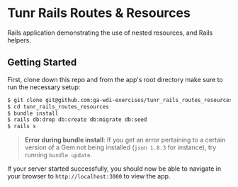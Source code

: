 # Tunr Rails Routes & Resources

Rails application demonstrating the use of nested resources, and Rails helpers.

## Getting Started

First, clone down this repo and from the app's root directory make sure to run the necessary setup:

```bash
$ git clone git@github.com:ga-wdi-exercises/tunr_rails_routes_resources.git
$ cd tunr_rails_routes_resources
$ bundle install
$ rails db:drop db:create db:migrate db:seed
$ rails s
```

> **Error during bundle install**: If you get an error pertaining to a certain version of a Gem not being installed (`json 1.8.3` for instance), try running `bundle update`.

If your server started successfully, you should now be able to navigate in your browser to `http://localhost:3000` to view the app.
